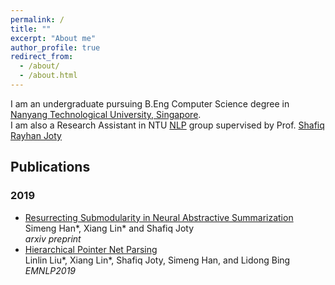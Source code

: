 ```yaml
---
permalink: /
title: ""
excerpt: "About me"
author_profile: true
redirect_from: 
  - /about/
  - /about.html
---
```


I am an undergraduate pursuing B.Eng Computer Science degree in [Nanyang Technological University, Singapore](http://www.ntu.edu.sg/). <br>
I am also a Research Assistant in NTU [NLP](https://ntunlpsg.github.io/#about) group supervised by Prof. [Shafiq Rayhan Joty](https://raihanjoty.github.io/)


## Publications
### 2019
 - [Resurrecting Submodularity in Neural Abstractive Summarization](https://arxiv.org/abs/1911.03014) <br>
 Simeng Han*, Xiang Lin* and Shafiq Joty <br>
 *arxiv preprint*
 - [Hierarchical Pointer Net Parsing](https://www.aclweb.org/anthology/D19-1093/) <br>
 Linlin Liu*, Xiang Lin*, Shafiq Joty, Simeng Han, and Lidong Bing <br>
 *EMNLP2019*
 
